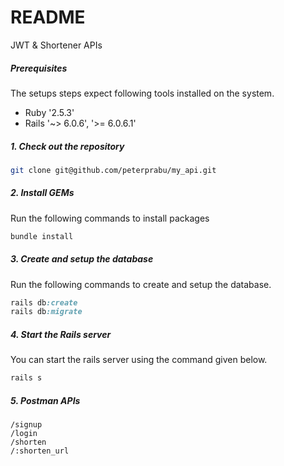 # README

JWT & Shortener APIs

##### Prerequisites

The setups steps expect following tools installed on the system.

- Ruby '2.5.3'
- Rails '~> 6.0.6', '>= 6.0.6.1'

##### 1. Check out the repository

```bash
git clone git@github.com/peterprabu/my_api.git
```

##### 2. Install GEMs

Run the following commands to install packages

```ruby
bundle install
```

##### 3. Create and setup the database

Run the following commands to create and setup the database.

```ruby
rails db:create
rails db:migrate
```

##### 4. Start the Rails server

You can start the rails server using the command given below.

```ruby
rails s
```

##### 5. Postman APIs

```Endpoints
/signup
/login
/shorten
/:shorten_url
```


